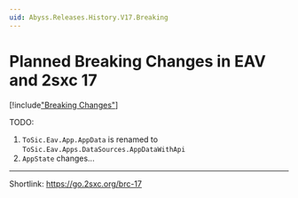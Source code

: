 ```yaml
---
uid: Abyss.Releases.History.V17.Breaking
---
```


# Planned Breaking Changes in EAV and 2sxc 17

[!include["Breaking Changes"](./_brc17-planned.md)]


TODO:

1. `ToSic.Eav.App.AppData` is renamed to `ToSic.Eav.Apps.DataSources.AppDataWithApi`
1. `AppState` changes...

---

Shortlink: <https://go.2sxc.org/brc-17>
